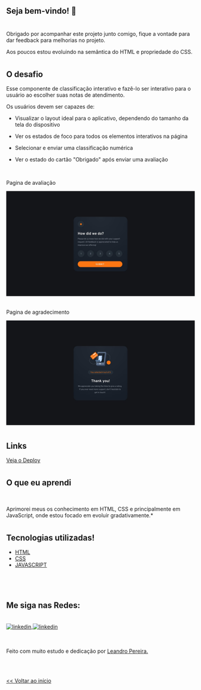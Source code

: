 <div id="top">

## Seja bem-vindo! 👋

<h1></h1>

Obrigado por acompanhar este projeto junto comigo, fique a vontade para dar feedback para melhorias no projeto.

Aos poucos estou evoluindo na semântica do HTML e propriedade do CSS. 

<h1></h1>

    

## O desafio



Esse componente de classificação interativo e fazê-lo ser interativo para o usuário ao escolher suas notas de atendimento.


Os usuários devem ser capazes de:

- Visualizar o layout ideal para o aplicativo, dependendo do tamanho da tela do dispositivo

- Ver os estados de foco para todos os elementos interativos na página

- Selecionar e enviar uma classificação numérica

- Ver o estado do cartão "Obrigado" após enviar uma avaliação

<br>


Pagina de avaliação
<div align="center">
    <img src="design/desktop-design.jpg">
</div>

<br>

Pagina de agradecimento
<div align="center">
    <img src="design/desktop-thank-you-state.jpg">
</div>


<h1></h1>

## Links

<a href="https://avaliacaocliente.netlify.app/" target="_blank">Veja o Deploy</a>

<h1></h1>

## O que eu aprendi

<br>

Aprimorei meus os conhecimento em HTML, CSS e principalmente em JavaScript, onde estou focado em evoluir gradativamente.*

<h1>

## Tecnologias utilizadas!

- [HTML](https://developer.mozilla.org/pt-BR/docs/Web/HTML)<br>
- [CSS](https://developer.mozilla.org/pt-BR/docs/Learn/Getting_started_with_the_web/CSS_basics)<br>
- [JAVASCRIPT](https://developer.mozilla.org/pt-BR/docs/Web/JavaScript/Guide/Introduction)
<br>
<br>


<h1></h1>

## Me siga nas Redes:
<br>
<a href="https://linkedin.com/in/leandropereira-dev/" target="_blank">
    <img align="center" src="https://img.shields.io/badge/LinkedIn-0077B5?style=for-the-badge&logo=linkedin&logoColor=white" alt="linkedin"/>
</a>
<a href="https://www.instagram.com/le_codigo/" target="_blank">
    <img align="center" src="https://img.shields.io/badge/Instagram-E4405F?style=for-the-badge&logo=instagram&logoColor=white/le_codigo" alt="linkedin"/>
</a> 

<br>
<br>
<br>



Feito com muito estudo e dedicação por <a href="https://github.com/OLeandroPereira" target="_blank">Leandro Pereira.</a>

<br>
<br>

<a href="#top"> << Voltar ao início</a>
